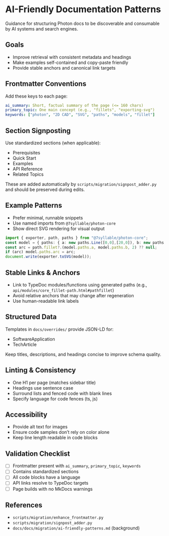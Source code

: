 # AI-Friendly Documentation Patterns

Guidance for structuring Photon docs to be discoverable and consumable by AI systems and search engines.

## Goals

- Improve retrieval with consistent metadata and headings
- Make examples self-contained and copy-paste friendly
- Provide stable anchors and canonical link targets

## Frontmatter Conventions

Add these keys to each page:

```yaml
ai_summary: Short, factual summary of the page (<= 160 chars)
primary_topic: One main concept (e.g., "fillets", "exporting-svg")
keywords: ["photon", "2D CAD", "SVG", "paths", "models", "fillet"]
``` 

## Section Signposting

Use standardized sections (when applicable):

- Prerequisites
- Quick Start
- Examples
- API Reference
- Related Topics

These are added automatically by `scripts/migration/signpost_adder.py` and should be preserved during edits.

## Example Patterns

- Prefer minimal, runnable snippets
- Use named imports from `@7syllable/photon-core`
- Show direct SVG rendering for visual output

```ts
import { exporter, path, paths } from "@7syllable/photon-core";
const model = { paths: { a: new paths.Line([0,0],[20,0]), b: new paths.Line([20,0],[20,20]) } };
const arc = path.fillet?.(model.paths.a, model.paths.b, 2) ?? null;
if (arc) model.paths.arc = arc;
document.write(exporter.toSVG(model));
```

## Stable Links & Anchors

- Link to TypeDoc modules/functions using generated paths (e.g., `api/modules/core_fillet-path.html#pathfillet`)
- Avoid relative anchors that may change after regeneration
- Use human-readable link labels

## Structured Data

Templates in `docs/overrides/` provide JSON-LD for:
- SoftwareApplication
- TechArticle

Keep titles, descriptions, and headings concise to improve schema quality.

## Linting & Consistency

- One H1 per page (matches sidebar title)
- Headings use sentence case
- Surround lists and fenced code with blank lines
- Specify language for code fences (ts, js)

## Accessibility

- Provide alt text for images
- Ensure code samples don’t rely on color alone
- Keep line length readable in code blocks

## Validation Checklist

- [ ] Frontmatter present with `ai_summary`, `primary_topic`, `keywords`
- [ ] Contains standardized sections
- [ ] All code blocks have a language
- [ ] API links resolve to TypeDoc targets
- [ ] Page builds with no MkDocs warnings

## References

- `scripts/migration/enhance_frontmatter.py`
- `scripts/migration/signpost_adder.py`
- `docs/docs/migration/ai-friendly-patterns.md` (background)

